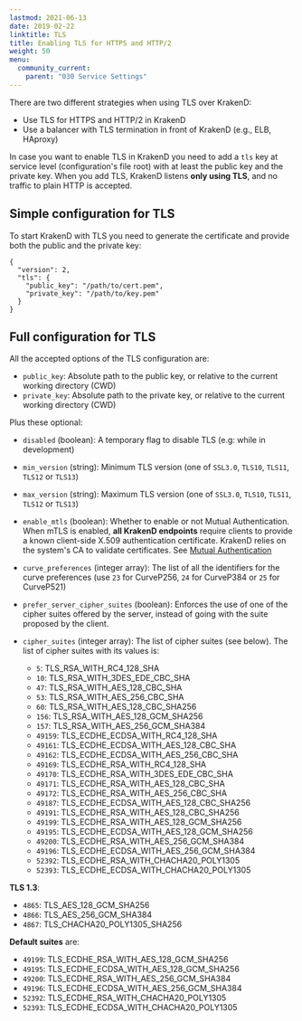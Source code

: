 ```yaml
---
lastmod: 2021-06-13
date: 2019-02-22
linktitle: TLS
title: Enabling TLS for HTTPS and HTTP/2
weight: 50
menu:
  community_current:
    parent: "030 Service Settings"
---
```

There are two different strategies when using TLS over KrakenD:

- Use TLS for HTTPS and HTTP/2 in KrakenD
- Use a balancer with TLS termination in front of KrakenD (e.g., ELB, HAproxy)

In case you want to enable TLS in KrakenD you need to add a `tls` key at service level (configuration's file root) with at least the public key and the private key. When you add TLS, KrakenD listens **only using TLS**, and no traffic to plain HTTP is accepted.

## Simple configuration for TLS
To start KrakenD with TLS you need to generate the certificate and provide both the public and the private key:

    {
      "version": 2,
      "tls": {
        "public_key": "/path/to/cert.pem",
        "private_key": "/path/to/key.pem"
      }
    }

## Full configuration for TLS
All the accepted options of the TLS configuration are:


- `public_key`: Absolute path to the public key, or relative to the current working directory (CWD)
- `private_key`: Absolute path to the private key, or relative to the current working directory (CWD)

Plus these optional:

- `disabled` (boolean): A temporary flag to disable TLS (e.g: while in development)
- `min_version` (string): Minimum TLS version (one of `SSL3.0`, `TLS10`, `TLS11`, `TLS12` or `TLS13`)
- `max_version` (string): Maximum TLS version (one of `SSL3.0`, `TLS10`, `TLS11`, `TLS12` or `TLS13`)
- `enable_mtls` (boolean): Whether to enable or not Mutual Authentication. When mTLS is enabled, **all KrakenD endpoints** require clients to provide a known client-side X.509 authentication certificate. KrakenD relies on the system's CA to validate certificates. See [Mutual Authentication](/docs/authorization/mutual-authentication/)
- `curve_preferences` (integer array): The list of all the identifiers for the curve preferences (use `23` for CurveP256, `24` for CurveP384 or `25` for CurveP521)
- `prefer_server_cipher_suites` (boolean): Enforces the use of one of the cipher suites offered by the server, instead of going with the suite proposed by the client.
- `cipher_suites` (integer array): The list of cipher suites (see below).
The list of cipher suites with its values is:

  - `5`: TLS_RSA_WITH_RC4_128_SHA
  - `10`: TLS_RSA_WITH_3DES_EDE_CBC_SHA
  - `47`: TLS_RSA_WITH_AES_128_CBC_SHA
  - `53`: TLS_RSA_WITH_AES_256_CBC_SHA
  - `60`: TLS_RSA_WITH_AES_128_CBC_SHA256
  - `156`: TLS_RSA_WITH_AES_128_GCM_SHA256
  - `157`: TLS_RSA_WITH_AES_256_GCM_SHA384
  - `49159`: TLS_ECDHE_ECDSA_WITH_RC4_128_SHA
  - `49161`: TLS_ECDHE_ECDSA_WITH_AES_128_CBC_SHA
  - `49162`: TLS_ECDHE_ECDSA_WITH_AES_256_CBC_SHA
  - `49169`: TLS_ECDHE_RSA_WITH_RC4_128_SHA
  - `49170`: TLS_ECDHE_RSA_WITH_3DES_EDE_CBC_SHA
  - `49171`: TLS_ECDHE_RSA_WITH_AES_128_CBC_SHA
  - `49172`: TLS_ECDHE_RSA_WITH_AES_256_CBC_SHA
  - `49187`: TLS_ECDHE_ECDSA_WITH_AES_128_CBC_SHA256
  - `49191`: TLS_ECDHE_RSA_WITH_AES_128_CBC_SHA256
  - `49199`: TLS_ECDHE_RSA_WITH_AES_128_GCM_SHA256
  - `49195`: TLS_ECDHE_ECDSA_WITH_AES_128_GCM_SHA256
  - `49200`: TLS_ECDHE_RSA_WITH_AES_256_GCM_SHA384
  - `49196`: TLS_ECDHE_ECDSA_WITH_AES_256_GCM_SHA384
  - `52392`: TLS_ECDHE_RSA_WITH_CHACHA20_POLY1305
  - `52393`: TLS_ECDHE_ECDSA_WITH_CHACHA20_POLY1305

**TLS 1.3**:

  - `4865`: TLS_AES_128_GCM_SHA256
  - `4866`: TLS_AES_256_GCM_SHA384
  - `4867`: TLS_CHACHA20_POLY1305_SHA256

**Default suites** are:

- `49199`: TLS_ECDHE_RSA_WITH_AES_128_GCM_SHA256
- `49195`: TLS_ECDHE_ECDSA_WITH_AES_128_GCM_SHA256
- `49200`: TLS_ECDHE_RSA_WITH_AES_256_GCM_SHA384
- `49196`: TLS_ECDHE_ECDSA_WITH_AES_256_GCM_SHA384
- `52392`: TLS_ECDHE_RSA_WITH_CHACHA20_POLY1305
- `52393`: TLS_ECDHE_ECDSA_WITH_CHACHA20_POLY1305
